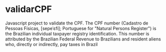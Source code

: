 # validarCPF
Javascript project to validate the CPF. The CPF number (Cadastro de Pessoas Físicas, [sepeˈɛfi]; Portuguese for "Natural Persons Register") is the Brazilian individual taxpayer registry identification. This number is attributed by the Brazilian Federal Revenue to Brazilians and resident aliens who, directly or indirectly, pay taxes in Brazil
